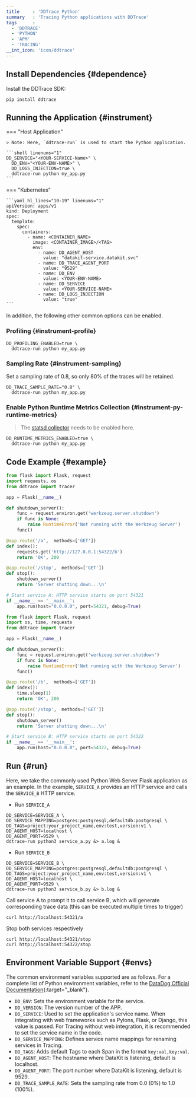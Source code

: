 ```yaml
---
title     : 'DDTrace Python'
summary   : 'Tracing Python applications with DDTrace'
tags      :
  - 'DDTRACE'
  - 'PYTHON'
  - 'APM'
  - 'TRACING'
__int_icon: 'icon/ddtrace'
---
```


## Install Dependencies {#dependence}

Install the DDTrace SDK:

```shell
pip install ddtrace
```

## Running the Application {#instrument}

<!-- markdownlint-disable MD046 -->
=== "Host Application"

    > Note: Here, `ddtrace-run` is used to start the Python application.
    
    ```shell linenums="1"
    DD_SERVICE="<YOUR-SERVICE-Name>" \
      DD_ENV="<YOUR-ENV-NAME>" \
      DD_LOGS_INJECTION=true \
      ddtrace-run python my_app.py
    ```

=== "Kubernetes"

    ```yaml hl_lines="10-19" linenums="1"
    apiVersion: apps/v1
    kind: Deployment
    spec:
      template:
        spec:
          containers:
            - name: <CONTAINER_NAME>
              image: <CONTAINER_IMAGE>/<TAG>
              env:
                - name: DD_AGENT_HOST
                  value: "datakit-service.datakit.svc"
                - name: DD_TRACE_AGENT_PORT
                  value: "9529"
                - name: DD_ENV
                  value: <YOUR-ENV-NAME>
                - name: DD_SERVICE
                  value: <YOUR-SERVICE-NAME>
                - name: DD_LOGS_INJECTION
                  value: "true"
    ```
<!-- markdownlint-enable -->

In addition, the following other common options can be enabled.

### Profiling {#instrument-profile}

```shell linenums="1"
DD_PROFILING_ENABLED=true \
  ddtrace-run python my_app.py
```

### Sampling Rate {#instrument-sampling}

Set a sampling rate of 0.8, so only 80% of the traces will be retained.

```shell linenums="1"
DD_TRACE_SAMPLE_RATE="0.8" \
  ddtrace-run python my_app.py
```

### Enable Python Runtime Metrics Collection {#instrument-py-runtime-metrics}

> The [statsd collector](statsd.md) needs to be enabled here.

```shell linenums="1"
DD_RUNTIME_METRICS_ENABLED=true \
  ddtrace-run python my_app.py
```

## Code Example {#example}

```python title="service_a.py"
from flask import Flask, request
import requests, os
from ddtrace import tracer

app = Flask(__name__)

def shutdown_server():
    func = request.environ.get('werkzeug.server.shutdown')
    if func is None:
        raise RuntimeError('Not running with the Werkzeug Server')
    func()

@app.route('/a',  methods=['GET'])
def index():
    requests.get('http://127.0.0.1:54322/b') 
    return 'OK', 200

@app.route('/stop',  methods=['GET'])
def stop():
    shutdown_server()
    return 'Server shutting down...\n'

# Start service A: HTTP service starts on port 54321
if __name__ == '__main__':
    app.run(host="0.0.0.0", port=54321, debug=True)
```

```python title="service_b.py"
from flask import Flask, request
import os, time, requests
from ddtrace import tracer

app = Flask(__name__)

def shutdown_server():
    func = request.environ.get('werkzeug.server.shutdown')
    if func is None:
        raise RuntimeError('Not running with the Werkzeug Server')
    func()

@app.route('/b',  methods=['GET'])
def index():
    time.sleep(1)
    return 'OK', 200

@app.route('/stop',  methods=['GET'])
def stop():
    shutdown_server()
    return 'Server shutting down...\n'

# Start service B: HTTP service starts on port 54322
if __name__ == '__main__':
    app.run(host="0.0.0.0", port=54322, debug=True)
```

## Run {#run}

Here, we take the commonly used Python Web Server Flask application as an example. In the example, `SERVICE_A` provides an HTTP service and calls the `SERVICE_B` HTTP service.

- Run `SERVICE_A`

```shell
DD_SERVICE=SERVICE_A \
DD_SERVICE_MAPPING=postgres:postgresql,defaultdb:postgresql \
DD_TAGS=project:your_project_name,env:test,version:v1 \
DD_AGENT_HOST=localhost \
DD_AGENT_PORT=9529 \
ddtrace-run python3 service_a.py &> a.log &
```

- Run `SERVICE_B`

```shell
DD_SERVICE=SERVICE_B \
DD_SERVICE_MAPPING=postgres:postgresql,defaultdb:postgresql \
DD_TAGS=project:your_project_name,env:test,version:v1 \
DD_AGENT_HOST=localhost \
DD_AGENT_PORT=9529 \
ddtrace-run python3 service_b.py &> b.log &
```

Call service A to prompt it to call service B, which will generate corresponding trace data (this can be executed multiple times to trigger)

```shell
curl http://localhost:54321/a
```

Stop both services respectively

```shell
curl http://localhost:54321/stop
curl http://localhost:54322/stop
```

## Environment Variable Support {#envs}

The common environment variables supported are as follows. For a complete list of Python environment variables, refer to the [DataDog Official Documentation](https://docs.datadoghq.com/tracing/trace_collection/library_config/python/){:target="_blank"}.

- `DD_ENV`: Sets the environment variable for the service.
- `DD_VERSION`: The version number of the APP.
- `DD_SERVICE`: Used to set the application's service name. When integrating with web frameworks such as Pylons, Flask, or Django, this value is passed. For Tracing without web integration, it is recommended to set the service name in the code.
- `DD_SERVICE_MAPPING`: Defines service name mappings for renaming services in Tracing.
- `DD_TAGS`: Adds default Tags to each Span in the format `key:val,key:val`.
- `DD_AGENT_HOST`: The hostname where DataKit is listening, default is localhost.
- `DD_AGENT_PORT`: The port number where DataKit is listening, default is 9529.
- `DD_TRACE_SAMPLE_RATE`: Sets the sampling rate from 0.0 (0%) to 1.0 (100%).
